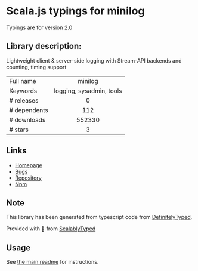
# Scala.js typings for minilog

Typings are for version 2.0

## Library description:
Lightweight client & server-side logging with Stream-API backends and counting, timing support

|                    |                 |
| ------------------ | :-------------: |
| Full name          | minilog |
| Keywords           | logging, sysadmin, tools |
| # releases         | 0 |
| # dependents       | 112 |
| # downloads        | 552330 |
| # stars            | 3 |

## Links
- [Homepage](https://github.com/mixu/minilog#readme)
- [Bugs](https://github.com/mixu/minilog/issues)
- [Repository](https://github.com/mixu/minilog)
- [Npm](https://www.npmjs.com/package/minilog)
    


## Note
This library has been generated from typescript code from [DefinitelyTyped](https://definitelytyped.org).

Provided with :purple_heart: from [ScalablyTyped](https://github.com/oyvindberg/ScalablyTyped)

## Usage
See [the main readme](../../readme.md) for instructions.


